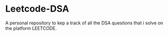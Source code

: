# Leetcode-DSA

A personal repository to kep a track of all the DSA questions that i solve on the platform LEETCODE.
